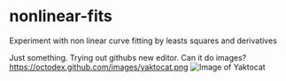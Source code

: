 # nonlinear-fits
Experiment with non linear curve fitting by leasts squares and derivatives

Just something.  Trying out githubs new editor.
Can it do images?
https://octodex.github.com/images/yaktocat.png
![Image of Yaktocat](https://octodex.github.com/images/yaktocat.png)
